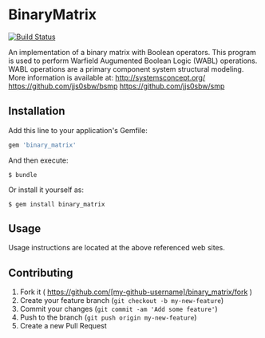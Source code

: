# BinaryMatrix
[![Build Status](https://travis-ci.org/jjs0sbw/BinaryMatrix.svg?branch=master)](https://travis-ci.org/jjs0sbw/BinaryMatrix)

An implementation of a binary matrix with Boolean operators.  This program is used to perform 
Warfield Augumented Boolean Logic (WABL) operations.  WABL operations are a primary component
system structural modeling.  More information is available at: 
http://systemsconcept.org/
https://github.com/jjs0sbw/bsmp
https://github.com/jjs0sbw/smp

## Installation

Add this line to your application's Gemfile:

```ruby
gem 'binary_matrix'
```

And then execute:

    $ bundle

Or install it yourself as:

    $ gem install binary_matrix

## Usage

Usage instructions are located at the above referenced web sites.

## Contributing

1. Fork it ( https://github.com/[my-github-username]/binary_matrix/fork )
2. Create your feature branch (`git checkout -b my-new-feature`)
3. Commit your changes (`git commit -am 'Add some feature'`)
4. Push to the branch (`git push origin my-new-feature`)
5. Create a new Pull Request
